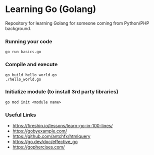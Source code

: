 # Learning Go (Golang)

Repository for learning Golang for someone coming from Python/PHP background.

### Running your code

    go run basics.go

### Compile and execute

    go build hello_world.go
    ./hello_world.go

### Initialize module (to install 3rd party libraries)

    go mod init <module name>

### Useful Links

* https://fireship.io/lessons/learn-go-in-100-lines/
* https://gobyexample.com/
* https://github.com/antchfx/htmlquery
* https://go.dev/doc/effective_go
* https://gophercises.com/